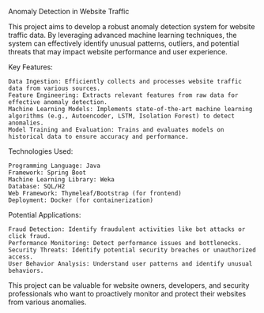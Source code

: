 Anomaly Detection in Website Traffic

This project aims to develop a robust anomaly detection system for website traffic data. By leveraging advanced machine learning techniques, the system can effectively identify unusual patterns, outliers, and potential threats that may impact website performance and user experience.

Key Features:

    Data Ingestion: Efficiently collects and processes website traffic data from various sources.
    Feature Engineering: Extracts relevant features from raw data for effective anomaly detection.
    Machine Learning Models: Implements state-of-the-art machine learning algorithms (e.g., Autoencoder, LSTM, Isolation Forest) to detect anomalies.
    Model Training and Evaluation: Trains and evaluates models on historical data to ensure accuracy and performance.

Technologies Used:

    Programming Language: Java
    Framework: Spring Boot
    Machine Learning Library: Weka
    Database: SQL/H2
    Web Framework: Thymeleaf/Bootstrap (for frontend)
    Deployment: Docker (for containerization)

Potential Applications:

    Fraud Detection: Identify fraudulent activities like bot attacks or click fraud.
    Performance Monitoring: Detect performance issues and bottlenecks.
    Security Threats: Identify potential security breaches or unauthorized access.
    User Behavior Analysis: Understand user patterns and identify unusual behaviors.

This project can be valuable for website owners, developers, and security professionals who want to proactively monitor and protect their websites from various anomalies.
